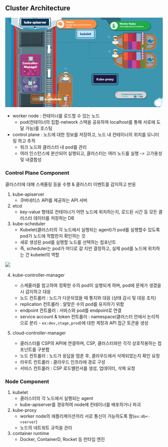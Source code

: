 ## Cluster Architecture
![](images/2021-12-21-14-42-24.png)
- worker node : 컨테이너를 로드할 수 있는 노드
    - pod(컨테이너의 집합-network 스택을 공유하여 localhost를 통해 서로에 도달 가능)를 호스팅
- control plane : 노드에 대한 정보를 저장하고, 노드 내 컨테이너의 위치를 모니터링 하고 추적
    - 워크 노드와 클러스터 내 pod를 관리
    - 여러 인스턴스에 분산되어 실행되고, 클러스터는 여러 노드를 실행 -> 고가용성 및 내결함성

### Control Plane Component
클러스터에 대해 스케줄링 등을 수행 & 클러스터 이벤트를 감지하고 반응
1. kube-apiserver
    - 쿠버네티스 API를 제공하는 API 서버
2. etcd 
    -  key-value 형태로 컨테이너가 어떤 노드에 위치하는지, 로드된 시간 등 모든 클러스터 데이터를 저장하는 DB
3. kube-scheduler
    - Kubelet(클러스터의 각 노드에서 실행되는 agent)가 pod를 실행할수 있도록 pod가 노드에 적합한지 확인하는 것
    - 새로 생성된 pod를 실행할 노드를 선택하는 컴포넌트
    - 즉, scheduler는 pod가 어디로 갈 지만 결정하고, 실제 pod를 노드에 위치하는 건 kubelet의 역할

![](https://z-images.s3.amazonaws.com/thumb/f/f6/Post-ccm-arch.png/800px-Post-ccm-arch.png)

4. kube-controller-manager
    - 스케줄러를 참고하여 정확한 수의 pod이 실행되게 하며, pod에 문제가 생겼을 시 감지하고 대응 
    - 노드 컨트롤러 : 노드가 다운되었을 때 통지와 대응 (상태 감시 및 대응 조치)
    - replication 컨트롤러 : 알맞은 수의 pod를 유지하기 위함
    - endpoint 컨트롤러 : 서비스와 pod를 endpoint로 연결
    - service account & token 컨트롤러 : namespace(클러스터 안에서 논리적으로 분리 - `ex:dev,stage,prod`)에 대한 계정과 API 접근 토큰을 생성

5. cloud-controller-manager 
    - 클러스터를 CSP의 API에 연결하며, CSP, 클러스터와만 각각 상호작용하는 컴포넌트를 구분함
    - 노드 컨트롤러 : 노드가 응답을 멈춘 후, 클라우드에서 삭제되었는지 확인 요청
    - 라우트 컨트롤러 : 클라우드 인프라에 경로 구성
    - 서비스 컨트롤러 : CSP 로드밸런서를 생성, 업데이터, 삭제 요청

### Node Component
1. kubelet
    - 클러스터의 각 노드에서 실행되는 agent
    - kube-apiserver를 경유하여 node에 컨테이너를 배포하거나 파괴
2. kube-proxy
    - worker node의 애플리케이션끼리 서로 통신이 가능하도록 함(`ex:db<->server`)
    - 노드의 네트워트 규칙을 관리
3. container runtime
    - Docker, ContainerD, Rocket 등 런타임 엔진

